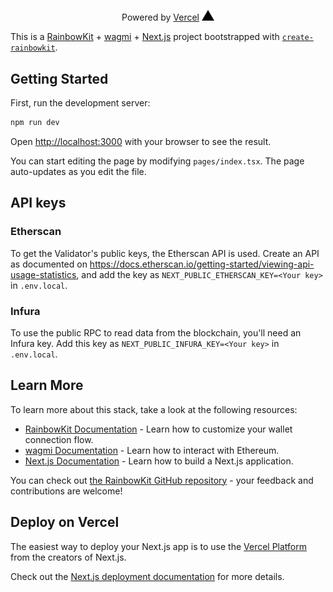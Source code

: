 <p align="center">
  Powered by <a href="https://vercel.com/?utm_source=[frens]&utm_campaign=oss">Vercel</a>
  <img src="public/vercel-icon-dark.svg" width="20" title="hover text">
</p>

This is a [RainbowKit](https://rainbowkit.com) + [wagmi](https://wagmi.sh) + [Next.js](https://nextjs.org/) project bootstrapped with [`create-rainbowkit`](https://github.com/rainbow-me/rainbowkit/tree/main/packages/create-rainbowkit).

## Getting Started

First, run the development server:

```bash
npm run dev
```

Open [http://localhost:3000](http://localhost:3000) with your browser to see the result.

You can start editing the page by modifying `pages/index.tsx`. The page auto-updates as you edit the file.

## API keys

### Etherscan
To get the Validator's public keys, the Etherscan API is used.
Create an API as documented on <https://docs.etherscan.io/getting-started/viewing-api-usage-statistics>, and add the key as `NEXT_PUBLIC_ETHERSCAN_KEY=<Your key>` in `.env.local`.

### Infura
To use the public RPC to read data from the blockchain, you'll need an Infura key.
Add this key as `NEXT_PUBLIC_INFURA_KEY=<Your key>` in `.env.local`.


## Learn More

To learn more about this stack, take a look at the following resources:

- [RainbowKit Documentation](https://rainbowkit.com) - Learn how to customize your wallet connection flow.
- [wagmi Documentation](https://wagmi.sh) - Learn how to interact with Ethereum.
- [Next.js Documentation](https://nextjs.org/docs) - Learn how to build a Next.js application.

You can check out [the RainbowKit GitHub repository](https://github.com/rainbow-me/rainbowkit) - your feedback and contributions are welcome!

## Deploy on Vercel

The easiest way to deploy your Next.js app is to use the [Vercel Platform](https://vercel.com/new?utm_medium=default-template&filter=next.js&utm_source=create-next-app&utm_campaign=create-next-app-readme) from the creators of Next.js.

Check out the [Next.js deployment documentation](https://nextjs.org/docs/deployment) for more details.
